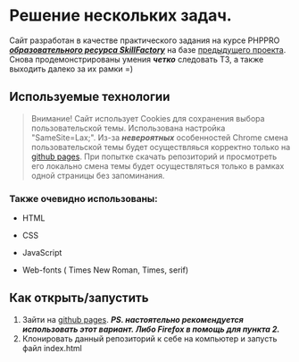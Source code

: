 # Решение нескольких задач.

Сайт разработан в качестве практического задания на курсе PHPPRO ***[образовательного ресурса SkillFactory](https://skillfactory.ru)*** на базе [предыдущего проекта](https://ancientgremlin.github.io/hw_5.11/). Снова продемонстрированы умения ***четко*** следовать ТЗ, а также выходить далеко за их рамки =) 

## Используемые технологии
> Внимание! Сайт использует Cookies для сохранения выбора пользовательской темы. Использована настройка "SameSite=Lax;". Из-за ***невероятных*** особенностей Chrome смена пользовательской темы будет осуществляься корректно только на [github pages](https://ancientgremlin.github.io/hw_6.8/). При попытке скачать репозиторий и просмотреть его локально смена темы будет осуществляться только в рамках одной страницы без запоминания.

### Также очевидно использованы:

* HTML

* CSS 

* JavaScript 

* Web-fonts ( Times New Roman, Times, serif)

## Как открыть/запустить

1. Зайти на [github pages](https://ancientgremlin.github.io/hw_6.8/). ***PS. настоятельно рекомендуется использовать этот вариант. Либо Firefox в помощь для пункта 2.***
2. Клонировать данный репозиторий к себе на компьютер и запусть файл index.html 

